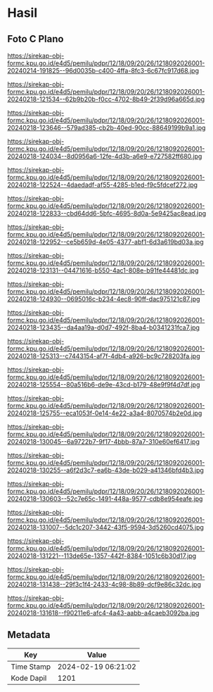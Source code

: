 # Hasil

## Foto C Plano

https://sirekap-obj-formc.kpu.go.id/e4d5/pemilu/pdpr/12/18/09/20/26/1218092026001-20240214-191825--96d0035b-c400-4ffa-8fc3-6c67fc917d68.jpg

https://sirekap-obj-formc.kpu.go.id/e4d5/pemilu/pdpr/12/18/09/20/26/1218092026001-20240218-121534--62b9b20b-f0cc-4702-8b49-2f39d96a665d.jpg

https://sirekap-obj-formc.kpu.go.id/e4d5/pemilu/pdpr/12/18/09/20/26/1218092026001-20240218-123646--579ad385-cb2b-40ed-90cc-88649199b9a1.jpg

https://sirekap-obj-formc.kpu.go.id/e4d5/pemilu/pdpr/12/18/09/20/26/1218092026001-20240218-124034--8d0956a6-12fe-4d3b-a6e9-e727582ff680.jpg

https://sirekap-obj-formc.kpu.go.id/e4d5/pemilu/pdpr/12/18/09/20/26/1218092026001-20240218-122524--4daedadf-af55-4285-b1ed-f9c5fdcef272.jpg

https://sirekap-obj-formc.kpu.go.id/e4d5/pemilu/pdpr/12/18/09/20/26/1218092026001-20240218-122833--cbd64dd6-5bfc-4695-8d0a-5e9425ac8ead.jpg

https://sirekap-obj-formc.kpu.go.id/e4d5/pemilu/pdpr/12/18/09/20/26/1218092026001-20240218-122952--ce5b659d-4e05-4377-abf1-6d3a619bd03a.jpg

https://sirekap-obj-formc.kpu.go.id/e4d5/pemilu/pdpr/12/18/09/20/26/1218092026001-20240218-123131--04471616-b550-4ac1-808e-b91fe44481dc.jpg

https://sirekap-obj-formc.kpu.go.id/e4d5/pemilu/pdpr/12/18/09/20/26/1218092026001-20240218-124930--0695016c-b234-4ec8-90ff-dac975121c87.jpg

https://sirekap-obj-formc.kpu.go.id/e4d5/pemilu/pdpr/12/18/09/20/26/1218092026001-20240218-123435--da4aa19a-d0d7-492f-8ba4-b0341231fca7.jpg

https://sirekap-obj-formc.kpu.go.id/e4d5/pemilu/pdpr/12/18/09/20/26/1218092026001-20240218-125313--c7443154-af7f-4db4-a926-bc9c728203fa.jpg

https://sirekap-obj-formc.kpu.go.id/e4d5/pemilu/pdpr/12/18/09/20/26/1218092026001-20240218-125554--80a516b6-de9e-43cd-b179-48e9f9f4d7df.jpg

https://sirekap-obj-formc.kpu.go.id/e4d5/pemilu/pdpr/12/18/09/20/26/1218092026001-20240218-125755--eca1053f-0e14-4e22-a3a4-8070574b2e0d.jpg

https://sirekap-obj-formc.kpu.go.id/e4d5/pemilu/pdpr/12/18/09/20/26/1218092026001-20240218-130045--6a9722b7-9f17-4bbb-87a7-310e60ef6417.jpg

https://sirekap-obj-formc.kpu.go.id/e4d5/pemilu/pdpr/12/18/09/20/26/1218092026001-20240218-130255--a6f2d3c7-ea6b-43de-b029-a41346bfd4b3.jpg

https://sirekap-obj-formc.kpu.go.id/e4d5/pemilu/pdpr/12/18/09/20/26/1218092026001-20240218-130603--52c7e65c-1491-448a-9577-cdb8e954eafe.jpg

https://sirekap-obj-formc.kpu.go.id/e4d5/pemilu/pdpr/12/18/09/20/26/1218092026001-20240218-131007--5dc1c207-3442-43f5-9594-3d5260cd4075.jpg

https://sirekap-obj-formc.kpu.go.id/e4d5/pemilu/pdpr/12/18/09/20/26/1218092026001-20240218-131221--113de65e-1357-442f-8384-1051c6b30d17.jpg

https://sirekap-obj-formc.kpu.go.id/e4d5/pemilu/pdpr/12/18/09/20/26/1218092026001-20240218-131438--29f3c1f4-2433-4c98-8b89-dcf9e86c32dc.jpg

https://sirekap-obj-formc.kpu.go.id/e4d5/pemilu/pdpr/12/18/09/20/26/1218092026001-20240218-131618--f90211e6-afc4-4a43-aabb-a4caeb3092ba.jpg


## Metadata

| Key        | Value               |
| ---------- | ------------------- |
| Time Stamp | 2024-02-19 06:21:02 |
| Kode Dapil | 1201                |



